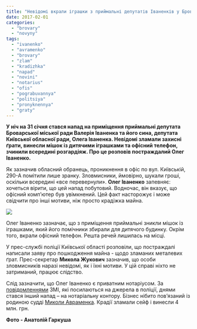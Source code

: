 ```yaml
---
title: "Невідомі вкрали іграшки з приймальні депутатів Іваненків у Броварах"
date: 2017-02-01
categories: 
  - "brovary"
  - "novyny"
tags: 
  - "ivanenko"
  - "avramenko"
  - "brovary"
  - "zlam"
  - "kradizhka"
  - "napad"
  - "novini"
  - "notarius"
  - "ofis"
  - "pograbuvannya"
  - "politsiya"
  - "pronyknennya"
  - "graty"
---
```


**У ніч на 31 січня стався напад на приміщення приймальні депутата Броварської міської ради Валерія Іваненка та його сина, депутата Київської обласної ради, Олега Іваненка. Невідомі зламали захисні ґрати, винесли мішок із дитячими іграшками та офісний телефон, зчинили всередині розгардіяж. Про це розповів постраждалий Олег Іваненко.**

Як зазначив обласний обранець, проникнення в офіс по вул. Київській, 290-А помітили лише зранку. Зловмисники, ймовірно, шукали гроші, оскільки всередині «все перевернули». **Олег Іваненко** запевняє: хочеться вірити, що цей напад побутовий. Водночас, він вказує, що офісний комп’ютер був увімкнений. Цей факт насторожує і може свідчити про інші мотиви, ніж просто крадіжка майна.

[![](https://mpz.brovary.org/wp-content/uploads/2017/02/Ivanenko-ofis-pryjmalnya-napad.jpg)](https://mpz.brovary.org/wp-content/uploads/2017/02/Ivanenko-ofis-pryjmalnya-napad.jpg)

Олег Іваненко зазначає, що з приміщення приймальні зникли мішок із іграшками, який його помічники збирали для дитячого будинку. Окрім того, вкрали офісний телефон. Решта речей лишилась на місці.

У прес-службі поліції Київської області розповіли, що постраждалі написали заяву про пошкодження майна - щодо зламаних металевих ґрат. Прес-секретар **Микола Жукович** зазначив, що особи зловмисників наразі невідомі, як і їхні мотиви. У цій справі ніхто не затриманий, працює слідство.

Слід зазначити, що Олег Іваненко є приватним нотаріусом. За [повідомленнями](https://www.obozrevatel.com/kiyany/crime/92085-derzkij-nalet-pod-kievom-u-notariusa-zabrali-pochti-4-milliona-griven.htm) ЗМІ, які посилаються на джерела в поліції, днями стався інший напад – на нотаріальну контору. Бізнес нібито пов’язаний із родиною судді [Миколи Авраменка](https://mpz.brovary.org/suddya-apelyatsijnogo-sudu-kyyivshhyny-shovav-vid-podatkiv-mayetok-u-brovarah-video/). Крадії зламали сейф і винесли 4 млн. грн.

**Фото - Анатолій Гаркуша**
